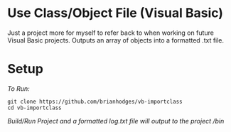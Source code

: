 # Use Class/Object File (Visual Basic)
Just a project more for myself to refer back to when working on future Visual Basic projects. Outputs an array of objects into a formatted .txt file.

# Setup
*To Run:*
  ```
  git clone https://github.com/brianhodges/vb-importclass
  cd vb-importclass
  ```
*Build/Run Project and a formatted log.txt file will output to the project /bin* 
